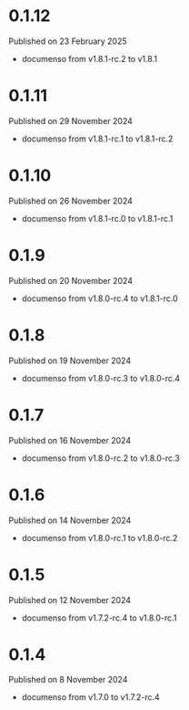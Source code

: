 # 0.1.12

Published on 23 February 2025

- documenso from v1.8.1-rc.2 to v1.8.1

# 0.1.11

Published on 29 November 2024

- documenso from v1.8.1-rc.1 to v1.8.1-rc.2

# 0.1.10

Published on 26 November 2024

- documenso from v1.8.1-rc.0 to v1.8.1-rc.1

# 0.1.9

Published on 20 November 2024

- documenso from v1.8.0-rc.4 to v1.8.1-rc.0

# 0.1.8

Published on 19 November 2024

- documenso from v1.8.0-rc.3 to v1.8.0-rc.4

# 0.1.7

Published on 16 November 2024

- documenso from v1.8.0-rc.2 to v1.8.0-rc.3

# 0.1.6

Published on 14 November 2024

- documenso from v1.8.0-rc.1 to v1.8.0-rc.2

# 0.1.5

Published on 12 November 2024

- documenso from v1.7.2-rc.4 to v1.8.0-rc.1

# 0.1.4

Published on 8 November 2024

- documenso from v1.7.0 to v1.7.2-rc.4

